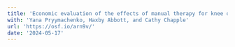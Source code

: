 ```yaml
---
title: 'Economic evaluation of the effects of manual therapy for knee osteoarthritis: Study protocol'
with: 'Yana Pryymachenko, Haxby Abbott, and Cathy Chapple'
url: 'https://osf.io/arn9v/'
date: '2024-05-17'
---
```

